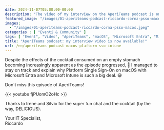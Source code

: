 ```yaml
---
date: 2024-11-07T05:00:00-00:00
description: "The video of my interview on the AperiTeams podcast is online: I talked about Platform Single Sign-On on macOS with Microsoft Entra."
featured_image: "/images/01-aperiteams-podcast-riccardo-corna-psso-macos.jpeg"
images:
  - "/images/01-aperiteams-podcast-riccardo-corna-psso-macos.jpeg"
categories : [ "Eventi & Community" ]
tags: [ "Event", "Video", "AperiTeams", "macOS", "Microsoft Entra", "Microsoft Intune" ]
title: "AperiTeams podcast: my interview video is now available!"
url: /en/aperiteams-podcast-macos-plaftorm-sso-intune
---
```

Despite the effects of the cocktail consumed on an empty stomach becoming increasingly apparent as the episode progressed, 🥴 I managed to stay on track and explain why Platform Single Sign-On on macOS with Microsoft Entra and Microsoft Intune is such a big deal. 😀

Don't miss this episode of AperiTeams!

{{< youtube fjPUomO2oHc >}}

Thanks to Irene and Silvio for the super fun chat and the cocktail (by the way, DELICIOUS).

Your IT Specialist,  
Riccardo
